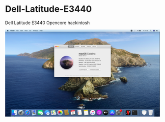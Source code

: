 # Dell-Latitude-E3440
Dell Latitude E3440 Opencore hackintosh

![image](https://github.com/asukaa/Dell-Latitude-E3440/blob/main/Catalina.png)

